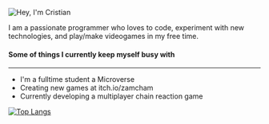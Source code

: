 ![Hey, I'm Cristian](https://svgshare.com/i/r10.svg)

I am a passionate programmer who loves to code, experiment with new technologies, and play/make videogames in my free time.


#### Some of things I currently keep myself busy with
------
* I'm a fulltime student a Microverse
* Creating new games at itch.io/zamcham
* Currently developing a multiplayer chain reaction game

[![Top Langs](https://github-readme-stats.vercel.app/api/top-langs/?username=anuraghazra)](https://github.com/anuraghazra/github-readme-stats)

